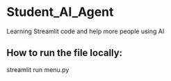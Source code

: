 # Student_AI_Agent
Learning Streamlit code and help more people using AI

## How to run the file locally:
streamlit run menu.py
